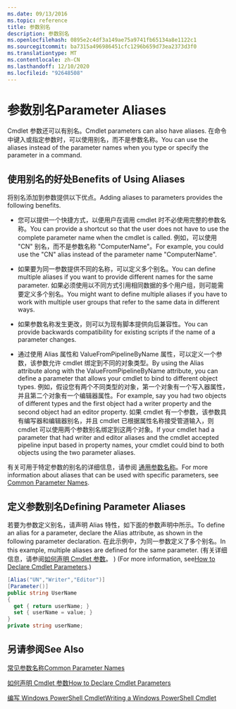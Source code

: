 ```yaml
---
ms.date: 09/13/2016
ms.topic: reference
title: 参数别名
description: 参数别名
ms.openlocfilehash: 0895e2c4df3a149ae75a9741fb65134a8e1122c1
ms.sourcegitcommit: ba7315a496986451cfc1296b659d73ea2373d3f0
ms.translationtype: MT
ms.contentlocale: zh-CN
ms.lasthandoff: 12/10/2020
ms.locfileid: "92648508"
---
```

# <a name="parameter-aliases"></a><span data-ttu-id="61b14-103">参数别名</span><span class="sxs-lookup"><span data-stu-id="61b14-103">Parameter Aliases</span></span>

<span data-ttu-id="61b14-104">Cmdlet 参数还可以有别名。</span><span class="sxs-lookup"><span data-stu-id="61b14-104">Cmdlet parameters can also have aliases.</span></span> <span data-ttu-id="61b14-105">在命令中键入或指定参数时，可以使用别名，而不是参数名称。</span><span class="sxs-lookup"><span data-stu-id="61b14-105">You can use the aliases instead of the parameter names when you type or specify the parameter in a command.</span></span>

## <a name="benefits-of-using-aliases"></a><span data-ttu-id="61b14-106">使用别名的好处</span><span class="sxs-lookup"><span data-stu-id="61b14-106">Benefits of Using Aliases</span></span>

<span data-ttu-id="61b14-107">将别名添加到参数提供以下优点。</span><span class="sxs-lookup"><span data-stu-id="61b14-107">Adding aliases to parameters provides the following benefits.</span></span>

- <span data-ttu-id="61b14-108">您可以提供一个快捷方式，以便用户在调用 cmdlet 时不必使用完整的参数名称。</span><span class="sxs-lookup"><span data-stu-id="61b14-108">You can provide a shortcut so that the user does not have to use the complete parameter name when the cmdlet is called.</span></span> <span data-ttu-id="61b14-109">例如，可以使用 "CN" 别名，而不是参数名称 "ComputerName"。</span><span class="sxs-lookup"><span data-stu-id="61b14-109">For example, you could use the "CN" alias instead of the parameter name "ComputerName".</span></span>

- <span data-ttu-id="61b14-110">如果要为同一参数提供不同的名称，可以定义多个别名。</span><span class="sxs-lookup"><span data-stu-id="61b14-110">You can define multiple aliases if you want to provide different names for the same parameter.</span></span> <span data-ttu-id="61b14-111">如果必须使用以不同方式引用相同数据的多个用户组，则可能需要定义多个别名。</span><span class="sxs-lookup"><span data-stu-id="61b14-111">You might want to define multiple aliases if you have to work with multiple user groups that refer to the same data in different ways.</span></span>

- <span data-ttu-id="61b14-112">如果参数名称发生更改，则可以为现有脚本提供向后兼容性。</span><span class="sxs-lookup"><span data-stu-id="61b14-112">You can provide backwards compatibility for existing scripts if the name of a parameter changes.</span></span>

- <span data-ttu-id="61b14-113">通过使用 Alias 属性和 ValueFromPipelineByName 属性，可以定义一个参数，该参数允许 cmdlet 绑定到不同的对象类型。</span><span class="sxs-lookup"><span data-stu-id="61b14-113">By using the Alias attribute along with the ValueFromPipelineByName attribute, you can define a parameter that allows your cmdlet to bind to different object types.</span></span> <span data-ttu-id="61b14-114">例如，假设您有两个不同类型的对象，第一个对象有一个写入器属性，并且第二个对象有一个编辑器属性。</span><span class="sxs-lookup"><span data-stu-id="61b14-114">For example, say you had two objects of different types and the first object had a writer property and the second object had an editor property.</span></span> <span data-ttu-id="61b14-115">如果 cmdlet 有一个参数，该参数具有编写器和编辑器别名，并且 cmdlet 已根据属性名称接受管道输入，则 cmdlet 可以使用两个参数别名绑定到这两个对象。</span><span class="sxs-lookup"><span data-stu-id="61b14-115">If your cmdlet had a parameter that had writer and editor aliases and the cmdlet accepted pipeline input based in property names, your cmdlet could bind to both objects using the two parameter aliases.</span></span>

<span data-ttu-id="61b14-116">有关可用于特定参数的别名的详细信息，请参阅 [通用参数名称](./common-parameter-names.md)。</span><span class="sxs-lookup"><span data-stu-id="61b14-116">For more information about aliases that can be used with specific parameters, see [Common Parameter Names](./common-parameter-names.md).</span></span>

## <a name="defining-parameter-aliases"></a><span data-ttu-id="61b14-117">定义参数别名</span><span class="sxs-lookup"><span data-stu-id="61b14-117">Defining Parameter Aliases</span></span>

<span data-ttu-id="61b14-118">若要为参数定义别名，请声明 Alias 特性，如下面的参数声明中所示。</span><span class="sxs-lookup"><span data-stu-id="61b14-118">To define an alias for a parameter, declare the Alias attribute, as shown in the following parameter declaration.</span></span> <span data-ttu-id="61b14-119">在此示例中，为同一参数定义了多个别名。</span><span class="sxs-lookup"><span data-stu-id="61b14-119">In this example, multiple aliases are defined for the same parameter.</span></span> <span data-ttu-id="61b14-120"> (有关详细信息，请参阅[如何声明 Cmdlet 参数](./how-to-declare-cmdlet-parameters.md)。 ) </span><span class="sxs-lookup"><span data-stu-id="61b14-120">(For more information, see[How to Declare Cmdlet Parameters](./how-to-declare-cmdlet-parameters.md).)</span></span>

```csharp
[Alias("UN","Writer","Editor")]
[Parameter()]
public string UserName
{
  get { return userName; }
  set { userName = value; }
}
private string userName;
```

## <a name="see-also"></a><span data-ttu-id="61b14-121">另请参阅</span><span class="sxs-lookup"><span data-stu-id="61b14-121">See Also</span></span>

[<span data-ttu-id="61b14-122">常见参数名称</span><span class="sxs-lookup"><span data-stu-id="61b14-122">Common Parameter Names</span></span>](./common-parameter-names.md)

[<span data-ttu-id="61b14-123">如何声明 Cmdlet 参数</span><span class="sxs-lookup"><span data-stu-id="61b14-123">How to Declare Cmdlet Parameters</span></span>](./how-to-declare-cmdlet-parameters.md)

[<span data-ttu-id="61b14-124">编写 Windows PowerShell Cmdlet</span><span class="sxs-lookup"><span data-stu-id="61b14-124">Writing a Windows PowerShell Cmdlet</span></span>](./writing-a-windows-powershell-cmdlet.md)
